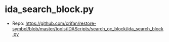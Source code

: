 # ida_search_block.py

* Repo: https://github.com/crifan/restore-symbol/blob/master/tools/IDAScripts/search_oc_block/ida_search_block.py
